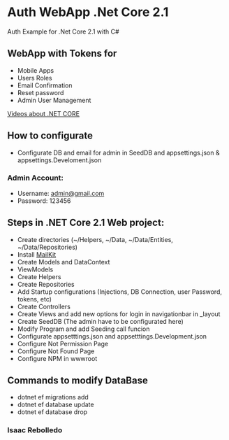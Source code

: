 # Auth WebApp .Net Core 2.1
Auth Example for .Net Core 2.1 with C#

## WebApp with Tokens for
* Mobile Apps
* Users Roles
* Email Confirmation
* Reset password
* Admin User Management

[Videos about .NET CORE](https://www.youtube.com/playlist?list=PLuEZQoW9bRnSCZHlieeTk8Xji7JmaTCaq)


## How to configurate
* Configurate DB and email for admin in SeedDB and appsettings.json & appsettings.Develoment.json

### Admin Account:
* Username: admin@gmail.com
* Password: 123456

## Steps in .NET Core 2.1 Web project:
* Create directories (~/Helpers, ~/Data, ~/Data/Entities, ~/Data/Repositories)
* Install [MailKit](https://www.nuget.org/packages/MailKit/)
* Create Models and DataContext
* ViewModels
* Create Helpers
* Create Repositories
* Add Startup configurations (Injections, DB Connection, user Password, tokens, etc)
* Create Controllers
* Create Views and add new options for login in navigationbar in _layout
* Create SeedDB (The admin have to be configurated here)
* Modify Program and add Seeding call funcion
* Configurate appsetttings.json and appsetttings.Development.json
* Configure Not Permission Page
* Configure Not Found Page
* Configure NPM in wwwroot

## Commands to modify DataBase
* dotnet ef migrations add <Migration Name>
* dotnet ef database update
* dotnet ef database drop

### Isaac Rebolledo
